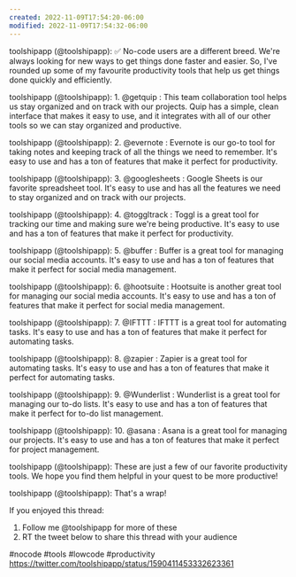 ```yaml
---
created: 2022-11-09T17:54:20-06:00
modified: 2022-11-09T17:54:32-06:00
---
```


toolshipapp (@toolshipapp): ✅ No-code users are a different breed. We're always looking for new ways to get things done faster and easier. So, I've rounded up some of my favourite productivity tools that help us get things done quickly and efficiently.

toolshipapp (@toolshipapp): 1. @getquip : This team collaboration tool helps us stay organized and on track with our projects. Quip has a simple, clean interface that makes it easy to use, and it integrates with all of our other tools so we can stay organized and productive.

toolshipapp (@toolshipapp): 2. @evernote : Evernote is our go-to tool for taking notes and keeping track of all the things we need to remember. It's easy to use and has a ton of features that make it perfect for productivity.

toolshipapp (@toolshipapp): 3. @googlesheets : Google Sheets is our favorite spreadsheet tool. It's easy to use and has all the features we need to stay organized and on track with our projects.

toolshipapp (@toolshipapp): 4. @toggltrack : Toggl is a great tool for tracking our time and making sure we're being productive. It's easy to use and has a ton of features that make it perfect for productivity.

toolshipapp (@toolshipapp): 5. @buffer : Buffer is a great tool for managing our social media accounts. It's easy to use and has a ton of features that make it perfect for social media management.

toolshipapp (@toolshipapp): 6. @hootsuite : Hootsuite is another great tool for managing our social media accounts. It's easy to use and has a ton of features that make it perfect for social media management.

toolshipapp (@toolshipapp): 7. @IFTTT : IFTTT is a great tool for automating tasks. It's easy to use and has a ton of features that make it perfect for automating tasks.

toolshipapp (@toolshipapp): 8. @zapier : Zapier is a great tool for automating tasks. It's easy to use and has a ton of features that make it perfect for automating tasks.

toolshipapp (@toolshipapp): 9. @Wunderlist : Wunderlist is a great tool for managing our to-do lists. It's easy to use and has a ton of features that make it perfect for to-do list management.

toolshipapp (@toolshipapp): 10. @asana : Asana is a great tool for managing our projects. It's easy to use and has a ton of features that make it perfect for project management.

toolshipapp (@toolshipapp): These are just a few of our favorite productivity tools. We hope you find them helpful in your quest to be more productive!

toolshipapp (@toolshipapp): That's a wrap!

If you enjoyed this thread:

1. Follow me @toolshipapp for more of these
2. RT the tweet below to share this thread with your audience

#nocode #tools #lowcode #productivity https://twitter.com/toolshipapp/status/1590411453332623361
